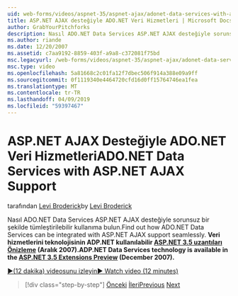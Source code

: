 ```yaml
---
uid: web-forms/videos/aspnet-35/aspnet-ajax/adonet-data-services-with-aspnet-ajax-support
title: ASP.NET AJAX desteğiyle ADO.NET Veri Hizmetleri | Microsoft Docs
author: GrabYourPitchforks
description: Nasıl ADO.NET Data Services ASP.NET AJAX desteğiyle sorunsuz bir şekilde tümleştirilebilir kullanıma bulun. ASP.NET 3.5 E. içinde ADP.NET veri hizmetlerini teknolojisinin kullanılabilir...
ms.author: riande
ms.date: 12/20/2007
ms.assetid: c7aa9192-8859-403f-a9a8-c372081f75bd
msc.legacyurl: /web-forms/videos/aspnet-35/aspnet-ajax/adonet-data-services-with-aspnet-ajax-support
msc.type: video
ms.openlocfilehash: 5a81668c2c01fa12f7dbec506f914a388e09a9ff
ms.sourcegitcommit: 0f1119340e4464720cfd16d0ff15764746ea1fea
ms.translationtype: MT
ms.contentlocale: tr-TR
ms.lasthandoff: 04/09/2019
ms.locfileid: "59397467"
---
```

# <a name="adonet-data-services-with-aspnet-ajax-support"></a><span data-ttu-id="754cb-104">ASP.NET AJAX Desteğiyle ADO.NET Veri Hizmetleri</span><span class="sxs-lookup"><span data-stu-id="754cb-104">ADO.NET Data Services with ASP.NET AJAX Support</span></span>

<span data-ttu-id="754cb-105">tarafından [Levi Broderick](https://github.com/GrabYourPitchforks)</span><span class="sxs-lookup"><span data-stu-id="754cb-105">by [Levi Broderick](https://github.com/GrabYourPitchforks)</span></span>

<span data-ttu-id="754cb-106">Nasıl ADO.NET Data Services ASP.NET AJAX desteğiyle sorunsuz bir şekilde tümleştirilebilir kullanıma bulun.</span><span class="sxs-lookup"><span data-stu-id="754cb-106">Find out how ADO.NET Data Services can be integrated with ASP.NET AJAX support seamlessly.</span></span> **<span data-ttu-id="754cb-107">Veri hizmetlerini teknolojisinin ADP.NET kullanılabilir [ASP.NET 3.5 uzantıları Önizleme](https://www.asp.net/downloads/35-sp1#find) (Aralık 2007).</span><span class="sxs-lookup"><span data-stu-id="754cb-107">ADP.NET Data Services technology is available in the [ASP.NET 3.5 Extensions Preview](https://www.asp.net/downloads/35-sp1#find) (December 2007).</span></span>**

[<span data-ttu-id="754cb-108">&#9654;(12 dakika) videosunu izleyin</span><span class="sxs-lookup"><span data-stu-id="754cb-108">&#9654; Watch video (12 minutes)</span></span>](https://channel9.msdn.com/Blogs/ASP-NET-Site-Videos/adonet-data-services-with-aspnet-ajax-support)

> [!div class="step-by-step"]
> <span data-ttu-id="754cb-109">[Önceki](aspnet-ajax-a-demonstration-of-aspnet-ajax.md)
> [İleri](introduction-to-aspnet-ajax-history.md)</span><span class="sxs-lookup"><span data-stu-id="754cb-109">[Previous](aspnet-ajax-a-demonstration-of-aspnet-ajax.md)
[Next](introduction-to-aspnet-ajax-history.md)</span></span>
